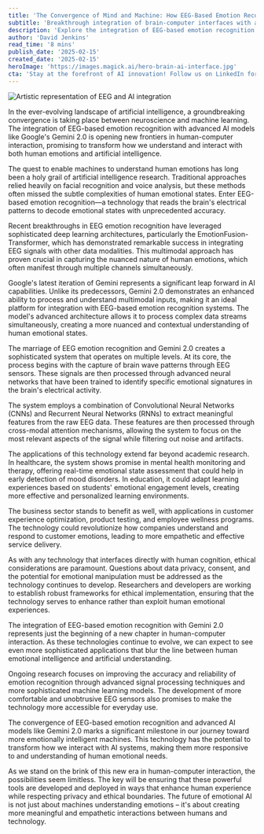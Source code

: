 ```yaml
---
title: 'The Convergence of Mind and Machine: How EEG-Based Emotion Recognition and Gemini 2.0 Are Revolutionizing AI Interaction'
subtitle: 'Breakthrough integration of brain-computer interfaces with advanced AI opens new frontiers in human-machine interaction'
description: 'Explore the integration of EEG-based emotion recognition with Google's Gemini 2.0 AI, transforming human-computer interaction by enabling machines to understand human emotions with unprecedented accuracy. Discover applications in healthcare, education, and business, alongside important ethical considerations.'
author: 'David Jenkins'
read_time: '8 mins'
publish_date: '2025-02-15'
created_date: '2025-02-15'
heroImage: 'https://images.magick.ai/hero-brain-ai-interface.jpg'
cta: 'Stay at the forefront of AI innovation! Follow us on LinkedIn for daily updates on groundbreaking developments in emotional AI and human-computer interaction.'
---
```


![Artistic representation of EEG and AI integration](https://i.magick.ai/PIXE/1739682519428_magick_img.webp)

In the ever-evolving landscape of artificial intelligence, a groundbreaking convergence is taking place between neuroscience and machine learning. The integration of EEG-based emotion recognition with advanced AI models like Google's Gemini 2.0 is opening new frontiers in human-computer interaction, promising to transform how we understand and interact with both human emotions and artificial intelligence.

The quest to enable machines to understand human emotions has long been a holy grail of artificial intelligence research. Traditional approaches relied heavily on facial recognition and voice analysis, but these methods often missed the subtle complexities of human emotional states. Enter EEG-based emotion recognition—a technology that reads the brain's electrical patterns to decode emotional states with unprecedented accuracy.

Recent breakthroughs in EEG emotion recognition have leveraged sophisticated deep learning architectures, particularly the EmotionFusion-Transformer, which has demonstrated remarkable success in integrating EEG signals with other data modalities. This multimodal approach has proven crucial in capturing the nuanced nature of human emotions, which often manifest through multiple channels simultaneously.

Google's latest iteration of Gemini represents a significant leap forward in AI capabilities. Unlike its predecessors, Gemini 2.0 demonstrates an enhanced ability to process and understand multimodal inputs, making it an ideal platform for integration with EEG-based emotion recognition systems. The model's advanced architecture allows it to process complex data streams simultaneously, creating a more nuanced and contextual understanding of human emotional states.

The marriage of EEG emotion recognition and Gemini 2.0 creates a sophisticated system that operates on multiple levels. At its core, the process begins with the capture of brain wave patterns through EEG sensors. These signals are then processed through advanced neural networks that have been trained to identify specific emotional signatures in the brain's electrical activity.

The system employs a combination of Convolutional Neural Networks (CNNs) and Recurrent Neural Networks (RNNs) to extract meaningful features from the raw EEG data. These features are then processed through cross-modal attention mechanisms, allowing the system to focus on the most relevant aspects of the signal while filtering out noise and artifacts.

The applications of this technology extend far beyond academic research. In healthcare, the system shows promise in mental health monitoring and therapy, offering real-time emotional state assessment that could help in early detection of mood disorders. In education, it could adapt learning experiences based on students' emotional engagement levels, creating more effective and personalized learning environments.

The business sector stands to benefit as well, with applications in customer experience optimization, product testing, and employee wellness programs. The technology could revolutionize how companies understand and respond to customer emotions, leading to more empathetic and effective service delivery.

As with any technology that interfaces directly with human cognition, ethical considerations are paramount. Questions about data privacy, consent, and the potential for emotional manipulation must be addressed as the technology continues to develop. Researchers and developers are working to establish robust frameworks for ethical implementation, ensuring that the technology serves to enhance rather than exploit human emotional experiences.

The integration of EEG-based emotion recognition with Gemini 2.0 represents just the beginning of a new chapter in human-computer interaction. As these technologies continue to evolve, we can expect to see even more sophisticated applications that blur the line between human emotional intelligence and artificial understanding.

Ongoing research focuses on improving the accuracy and reliability of emotion recognition through advanced signal processing techniques and more sophisticated machine learning models. The development of more comfortable and unobtrusive EEG sensors also promises to make the technology more accessible for everyday use.

The convergence of EEG-based emotion recognition and advanced AI models like Gemini 2.0 marks a significant milestone in our journey toward more emotionally intelligent machines. This technology has the potential to transform how we interact with AI systems, making them more responsive to and understanding of human emotional needs.

As we stand on the brink of this new era in human-computer interaction, the possibilities seem limitless. The key will be ensuring that these powerful tools are developed and deployed in ways that enhance human experience while respecting privacy and ethical boundaries. The future of emotional AI is not just about machines understanding emotions – it's about creating more meaningful and empathetic interactions between humans and technology.